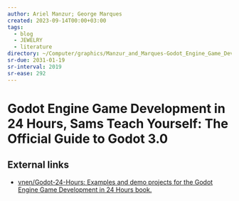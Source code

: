 ```yaml
---
author: Ariel Manzur; George Marques
created: 2023-09-14T00:00+03:00
tags:
  - blog
  - JEWELRY
  - literature
directory: ~/Computer/graphics/Manzur_and_Marques-Godot_Engine_Game_Development/
sr-due: 2031-01-19
sr-interval: 2019
sr-ease: 292
---
```


# Godot Engine Game Development in 24 Hours, Sams Teach Yourself: The Official Guide to Godot 3.0

## External links

- [vnen/Godot-24-Hours: Examples and demo projects for the Godot Engine Game Development in 24 Hours book.](https://github.com/vnen/Godot-24-Hours)
